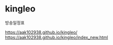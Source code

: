 # kingleo

방송일정표

https://aak102938.github.io/kingleo/  
https://aak102938.github.io/kingleo/index_new.html
